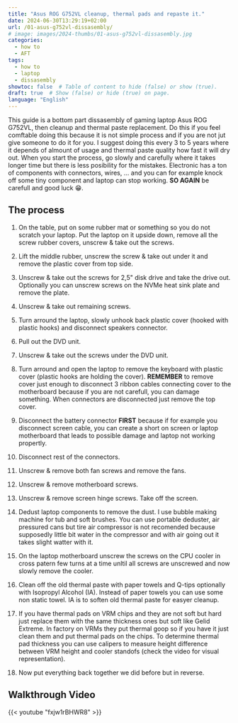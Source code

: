 ```yaml
---
title: "Asus ROG G752VL cleanup, thermal pads and repaste it."
date: 2024-06-30T13:29:19+02:00
url: /01-asus-g752vl-dissasembly/
# image: images/2024-thumbs/01-asus-g752vl-dissasembly.jpg
categories: 
  - how to
  - AFT
tags: 
  - how to
  - laptop
  - dissasembly
showtoc: false  # Table of content to hide (false) or show (true).
draft: true  # Show (false) or hide (true) on page.
language: "English"
---
```


This guide is a bottom part dissasembly of gaming laptop Asus ROG G752VL, then cleanup and thermal paste replacement. Do this if you feel comftable doing this because it is not simple process and if you are not jut give someone to do it for you. I suggest doing this every 3 to 5 years where it depends of almount of usage and thermal paste quality how fast it will dry out. When you start the process, go slowly and carefully where it takes longer time but there is less posibility for the mistakes. Electronic has a ton of components with connectors, wires, ... and you can for example knock off some tiny component and laptop can stop working. **SO AGAIN** be carefull and good luck 😁.

## The process

1. On the table, put on some rubber mat or something so you do not scratch your laptop. Put the laptop on it upside down, remove all the screw rubber covers, unscrew & take out the screws.
   
   <!-- ![]() -->
   
2. Lift the middle rubber, unscrew the screw & take out under it and remove the plastic cover from top side.
3. Unscrew & take out the screws for 2,5" disk drive and take the drive out. Optionally you can unscrew screws on the NVMe heat sink plate and remove the plate.
4. Unscrew & take out remaining screws.
5. Turn arround the laptop, slowly unhook back plastic cover (hooked with plastic hooks) and disconnect speakers connector.
6. Pull out the DVD unit.
7. Unscrew & take out the screws under the DVD unit.
8. Turn arround and open the laptop to remove the keyboard with plastic cover (plastic hooks are holding the cover). **REMEMBER** to remove cover just enough to disconnect 3 ribbon cables connecting cover to the motherboard because if you are not carefull, you can damage something. When connectors are disconnected just remove the top cover.
9. Disconnect the battery connector **FIRST** because if for example you disconnect screen cable, you can create a short on screen or laptop motherboard that leads to possible damage and laptop not working propertly.
10. Disconnect rest of the connectors.
11. Unscrew & remove both fan screws and remove the fans.
12. Unscrew & remove motherboard screws.
13. Unscrew & remove screen hinge screws. Take off the screen.
14. Dedust laptop components to remove the dust. I use bubble making machine for tub and soft brushes. You can use portable deduster, air pressured cans but tire air compressor is not recomended because supposedly little bit water in the compressor and with air going out it takes slight watter with it.
15. On the laptop motherboard unscrew the screws on the CPU cooler in cross patern few turns at a time unltil all screws are unscrewed and now slowly remove the cooler.
16. Clean off the old thermal paste with paper towels and Q-tips optionally with Isopropyl Alcohol (IA). Instead of paper towels you can use some non static towel. IA is to soften old thermal paste for easyer cleanup.
17. If you have thermal pads on VRM chips and they are not soft but hard just replace them with the same thickness ones but soft like Gelid Extreme. In factory on VRMs they put thermal goop so if you have it just clean them and put thermal pads on the chips. To determine thermal pad thickness you can use calipers to measure height difference between VRM height and cooler standofs (check the video for visual representation).
18. Now put everything back together we did before but in reverse.

## Walkthrough Video

{{< youtube "fxjw1rBHWR8" >}}